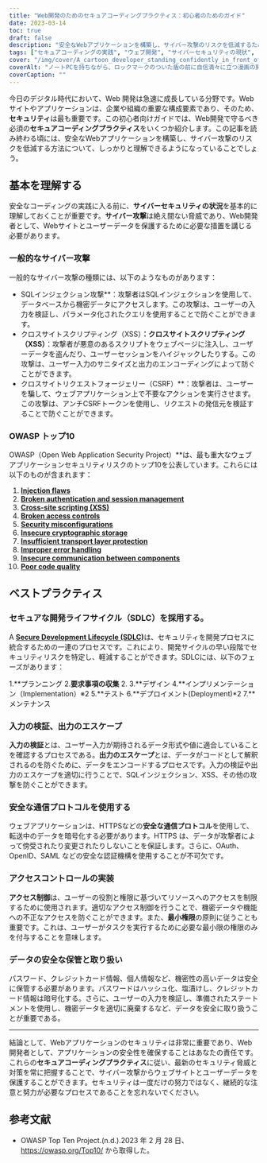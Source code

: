 ```yaml
---
title: "Web開発のためのセキュアコーディングプラクティス：初心者のためのガイド"
date: 2023-03-14
toc: true
draft: false
description: "安全なWebアプリケーションを構築し、サイバー攻撃のリスクを低減するために、Web開発に不可欠なセキュアコーディングの実践を学びます。"
tags: ["セキュアコーディングの実践", "ウェブ開発", "サイバーセキュリティの現状", "OWASPトップテン", "SQLインジェクション攻撃", "エックスエスエス", "シーアールエフ", "セキュアな開発ライフサイクル", "入力バリデーション", "出力エスケープ", "セキュアな通信プロトコル", "アクセスコントロール", "データの保存と取り扱い", "最少特権", "パスワードハッシュ化", "データ暗号化", "プリペアドステートメント", "センシティブデータ", "サイバー攻撃", "ウェブセキュリティ", "ウェブアプリケーションセキュリティ", "セキュアなWeb開発", "サイバーセキュリティのベストプラクティス", "ウェブアプリケーション開発", "セキュアコーディングのヒント", "Webアプリケーションの脆弱性", "OWASPセキュリティリスク", "ウェブサイトのセキュリティ対策", "Webアプリケーションの保護", "セキュアなウェブデザイン", "ウェブ開発ガイドライン", "Web開発におけるセキュアコーディングの実践", "ウェブアプリケーションにおけるサイバー攻撃の低減", "Web開発者のための安全な開発ライフサイクル", "ウェブセキュリティのための入力検証技術", "XSS対策のためのエスケープ方式を出力する", "Webアプリケーションのためのセキュアな通信プロトコル", "Web開発におけるアクセスコントロールの実装", "ウェブアプリケーションにおけるデータの安全な保存と取り扱い", "Web開発におけるパスワードのハッシュ化と暗号化", "SQLインジェクションを防止するプリペアドステートメント", "ウェブアプリケーションにおける機密データの管理", "ウェブアプリケーションセキュリティのベストプラクティス", "Web開発におけるOWASPトップ10リスクを防ぐために", "セキュアコーディングのためのWebセキュリティ対策", "ウェブ開発におけるサイバーセキュリティリスクの低減", "ウェブ開発者のためのセキュアコーディングのヒント", "Webアプリケーションの脆弱性対策", "開発者のためのWebセキュリティガイドライン", "Webアプリケーションの保護を確保する"]
cover: "/img/cover/A_cartoon_developer_standing_confidently_in_front_of_a_shield.png"
coverAlt: "ノートPCを持ちながら、ロックマークのついた盾の前に自信満々に立つ漫画の開発者。"
coverCaption: ""
---
```


今日のデジタル時代において、Web 開発は急速に成長している分野です。Webサイトやアプリケーションは、企業や組織の重要な構成要素であり、そのため、**セキュリティ**は最も重要です。この初心者向けガイドでは、Web開発で守るべき必須の**セキュアコーディングプラクティス**をいくつか紹介します。この記事を読み終わる頃には、安全なWebアプリケーションを構築し、サイバー攻撃のリスクを低減する方法について、しっかりと理解できるようになっていることでしょう。

## 基本を理解する

安全なコーディングの実践に入る前に、**サイバーセキュリティの状況**を基本的に理解しておくことが重要です。**サイバー攻撃**は絶え間ない脅威であり、Web開発者として、Webサイトとユーザーデータを保護するために必要な措置を講じる必要があります。

### 一般的なサイバー攻撃

一般的なサイバー攻撃の種類には、以下のようなものがあります：

- SQLインジェクション攻撃**：攻撃者はSQLインジェクションを使用して、データベースから機密データにアクセスします。この攻撃は、ユーザーの入力を検証し、パラメータ化されたクエリを使用することで防ぐことができます。
- クロスサイトスクリプティング（XSS）**：クロスサイトスクリプティング（XSS）**：攻撃者が悪意のあるスクリプトをウェブページに注入し、ユーザーデータを盗んだり、ユーザーセッションをハイジャックしたりする。この攻撃は、ユーザー入力のサニタイズと出力のエンコーディングによって防ぐことができます。
- クロスサイトリクエストフォージェリー（CSRF）**：攻撃者は、ユーザーを騙して、ウェブアプリケーション上で不要なアクションを実行させます。この攻撃は、アンチCSRFトークンを使用し、リクエストの発信元を検証することで防ぐことができます。

### OWASP トップ10

OWASP（Open Web Application Security Project）**は、最も重大なウェブアプリケーションセキュリティリスクのトップ10を公表しています。これらには以下のものが含まれます：

1. [**Injection flaws**](https://owasp.org/www-community/Injection_Flaws)
2. [**Broken authentication and session management**](https://owasp.org/www-project-top-ten/2017/A2_2017-Broken_Authentication.html)
3. [**Cross-site scripting (XSS)**](https://owasp.org/www-project-top-ten/2017/A7_2017-Cross-Site_Scripting_(XSS).html)
4. [**Broken access controls**](https://owasp.org/www-project-top-ten/2017/A5_2017-Broken_Access_Control.html)
5. [**Security misconfigurations**](https://owasp.org/www-project-top-ten/2017/A6_2017-Security_Misconfiguration.html)
6. [**Insecure cryptographic storage**](https://owasp.deteact.com/cheat/cheatsheets/Cryptographic_Storage_Cheat_Sheet.html)
7. [**Insufficient transport layer protection**](https://owasp.org/www-project-mobile-top-10/2014-risks/m3-insufficient-transport-layer-protection)
8. [**Improper error handling**](https://owasp.org/www-community/Improper_Error_Handling)
9. [**Insecure communication between components**](https://owasp.org/www-project-mobile-top-10/2016-risks/m3-insecure-communication)
10. [**Poor code quality**](https://owasp.org/www-project-mobile-top-10/2016-risks/m7-client-code-quality)

## ベストプラクティス

### セキュアな開発ライフサイクル（SDLC）を採用する。

A [**Secure Development Lifecycle (SDLC)**](https://en.wikipedia.org/wiki/Systems_development_life_cycle)は、セキュリティを開発プロセスに統合するための一連のプロセスです。これにより、開発サイクルの早い段階でセキュリティリスクを特定し、軽減することができます。SDLCには、以下のフェーズがあります：

1.**プランニング
2.**要求事項の収集** 2.
3.**デザイン
4.**インプリメンテーション（Implementation）※2
5.**テスト
6.**デプロイメント(Deployment)*2
7.**メンテナンス

### 入力の検証、出力のエスケープ

**入力の検証**とは、ユーザー入力が期待されるデータ形式や値に適合していることを確認するプロセスである。**出力のエスケープ**とは、データがコードとして解釈されるのを防ぐために、データをエンコードするプロセスです。入力の検証や出力のエスケープを適切に行うことで、SQLインジェクション、XSS、その他の攻撃を防ぐことができます。

### 安全な通信プロトコルを使用する

ウェブアプリケーションは、HTTPSなどの**安全な通信プロトコル**を使用して、転送中のデータを暗号化する必要があります。HTTPS は、データが攻撃者によって傍受されたり変更されたりしないことを保証します。さらに、OAuth、OpenID、SAML などの安全な認証機構を使用することが不可欠です。

### アクセスコントロールの実装

**アクセス制御**は、ユーザーの役割と権限に基づいてリソースへのアクセスを制限するために使用されます。適切なアクセス制御を行うことで、機密データや機能への不正なアクセスを防ぐことができます。また、**最小権限**の原則に従うことも重要です。これは、ユーザーがタスクを実行するために必要な最小限の権限のみを付与することを意味します。

### データの安全な保管と取り扱い

パスワード、クレジットカード情報、個人情報など、機密性の高いデータは安全に保管する必要があります。パスワードはハッシュ化、塩漬けし、クレジットカード情報は暗号化する。さらに、ユーザーの入力を検証し、準備されたステートメントを使用し、機密データを適切に廃棄するなど、データを安全に取り扱うことが重要である。

______

結論として、Webアプリケーションのセキュリティは非常に重要であり、Web開発者として、アプリケーションの安全性を確保することはあなたの責任です。これらの**セキュアコーディングプラクティス**に従い、最新のセキュリティ脅威と対策を常に把握することで、サイバー攻撃からウェブサイトとユーザーデータを保護することができます。セキュリティは一度だけの努力ではなく、継続的な注意と努力が必要なプロセスであることを忘れないでください。

## 参考文献

- OWASP Top Ten Project.(n.d.).2023 年 2 月 28 日、https://owasp.org/Top10/ から取得した。
